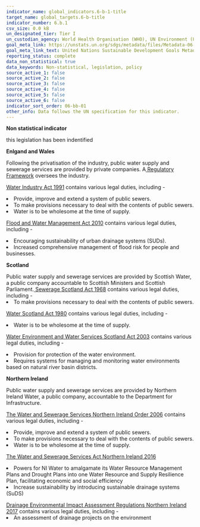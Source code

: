 ```yaml
---
indicator_name: global_indicators.6-b-1-title
target_name: global_targets.6-b-title
indicator_number: 6.b.1
csv_size: 0.0 kB
un_designated_tier: Tier I
un_custodian_agency: World Health Organisation (WHO), UN Environment (UNEP), Organisation for Economic Co-operation and Development (OECD)
goal_meta_link: https://unstats.un.org/sdgs/metadata/files/Metadata-06-0B-01.pdf
goal_meta_link_text: United Nations Sustainable Development Goals Metadata (PDF 395 KB)
reporting_status: complete
data_non_statistical: true
data_keywords: Non-statistical, legislation, policy
source_active_1: false
source_active_2: false
source_active_3: false
source_active_4: false
source_active_5: false
source_active_6: false
indicator_sort_order: 06-bb-01
other_info: Data follows the UN specification for this indicator. 
---
```

<p><b>Non statistical indicator</b><p>
this legislation has been indentified 
</p><p><b>Enlgand and Wales</b></p><p>Following the privatisation of the industry, public water supply and sewerage services are provided by private companies. A<a href="https://www.ofwat.gov.uk/regulated-companies/ofwat-industry-overview/">  Regulatory Framework</a> oversees the industry. <p>
</p><a href="http://www.legislation.gov.uk/ukpga/1991/56/introduction">Water Industry Act 1991</a> contains various legal duties, including -</p><li>Provide, improve and extend a system of public sewers. <li>To make provisions necessary to deal with the contents of public sewers.<li>Water is to be wholesome at the time of supply.</li><p><p>  <a href="https://www.legislation.gov.uk/ukpga/2010/29/contents">Flood and Water Management Act 2010</a> contains various legal duties, including - 
<li> Encouraging sustainability of urban drainage systems (SUDs).
<li> Increased comprehensive management of flood risk for people and businesses.</li><p><p>

</p><b>Scotland</b>
</p>Public water supply and sewerage services are provided by Scottish Water, a public company accountable to Scottish Ministers and Scottish Parliament.<a href="http://www.legislation.gov.uk/ukpga/1968/47/introduction">  
   Sewerage Scotland Act 1968</a> contains various legal duties, including -
<li> To make provisions necessary to deal with the contents of public sewers.  
   <p><a href="(http://www.legislation.gov.uk/ukpga/1980/45/introduction">Water Scotland Act 1980</a> contains various legal duties, including - <li>Water is to be wholesome at the time of supply.<p><a href="https://www.legislation.gov.uk/asp/2003/3/content"> Water Environment and Water Services Scotland Act 2003</a> contains various legal duties, including -
<li>Provision for protection of the water environment.
<li>Requires systems for managing and monitoring water environments based on natural river basin districts.<p><p><b>Northern Ireland</b></p>
   Public water supply and sewerage services are provided by Northern Ireland Water, a public company, accountable to the Department for Infrastructure.<p></p> <a href="ttp://www.legislation.gov.uk/nisi/2006/3336/introduction">The Water and Sewerage Services Northern Ireland Order 2006</a> contains various legal duties, including -<p>

<li>Provide, improve and extend a system of public sewers. 
<li>To make provisions necessary to deal with the contents of public sewers. 
<li> Water is to be wholesome at the time of supply.<p><p> <a href="https://www.legislation.gov.uk/nia/2016/7/contents">The Water and Sewerage Services Act Northern Ireland 2016</a><p><li> Powers for NI Water to amalgamate its Water Resource Management Plans and Drought Plans into one Water Resource and Supply Resilience Plan, facilitating economic and social efficiency 
<li> Increase sustainability by introducing sustainable drainage systems (SuDS)<p><p>
  
  </p><a href="https://www.legislation.gov.uk/nisr/2017/88/contents/made">Drainage Environmental Impact Assessment Regulations Northern Ireland 2017</a> contains various legal duties, including -
<li>An assessment of drainage projects on the environment